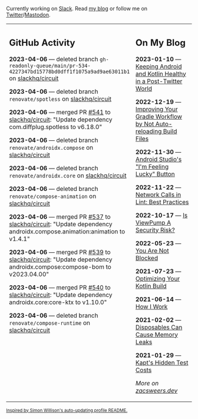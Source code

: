 Currently working on [Slack](https://slack.com/). Read [my blog](https://zacsweers.dev/) or follow me on [Twitter](https://twitter.com/ZacSweers)/[Mastodon](https://hachyderm.io/@ZacSweers).

<table><tr><td valign="top" width="60%">

## GitHub Activity
<!-- githubActivity starts -->
**2023-04-06** — deleted branch `gh-readonly-queue/main/pr-534-4227347bd15778bd0dff1f1075a9ad9ae63011b1` on [slackhq/circuit](https://github.com/slackhq/circuit)

**2023-04-06** — deleted branch `renovate/spotless` on [slackhq/circuit](https://github.com/slackhq/circuit)

**2023-04-06** — merged PR [#541](https://github.com/slackhq/circuit/pull/541) to [slackhq/circuit](https://github.com/slackhq/circuit): "Update dependency com.diffplug.spotless to v6.18.0"

**2023-04-06** — deleted branch `renovate/androidx.compose` on [slackhq/circuit](https://github.com/slackhq/circuit)

**2023-04-06** — deleted branch `renovate/androidx.core` on [slackhq/circuit](https://github.com/slackhq/circuit)

**2023-04-06** — deleted branch `renovate/compose-animation` on [slackhq/circuit](https://github.com/slackhq/circuit)

**2023-04-06** — merged PR [#537](https://github.com/slackhq/circuit/pull/537) to [slackhq/circuit](https://github.com/slackhq/circuit): "Update dependency androidx.compose.animation:animation to v1.4.1"

**2023-04-06** — merged PR [#539](https://github.com/slackhq/circuit/pull/539) to [slackhq/circuit](https://github.com/slackhq/circuit): "Update dependency androidx.compose:compose-bom to v2023.04.00"

**2023-04-06** — merged PR [#540](https://github.com/slackhq/circuit/pull/540) to [slackhq/circuit](https://github.com/slackhq/circuit): "Update dependency androidx.core:core-ktx to v1.10.0"

**2023-04-06** — deleted branch `renovate/compose-runtime` on [slackhq/circuit](https://github.com/slackhq/circuit)
<!-- githubActivity ends -->
</td><td valign="top" width="40%">

## On My Blog
<!-- blog starts -->
**2023-01-10** — [Keeping Android and Kotlin Healthy in a Post-Twitter World](https://www.zacsweers.dev/keeping-android-healthy/)

**2022-12-19** — [Improving Your Gradle Workflow by Not Auto-reloading Build Files](https://www.zacsweers.dev/improving-your-workflow-by-not-auto-reloading-build-files/)

**2022-11-30** — [Android Studio's "I'm Feeling Lucky" Button](https://www.zacsweers.dev/android-studios-im-feeling-lucky-button/)

**2022-11-22** — [Network Calls in Lint: Best Practices](https://www.zacsweers.dev/network-calls-in-lint-best-practices/)

**2022-10-17** — [Is ViewPump A Security Risk?](https://www.zacsweers.dev/is-viewpump-a-security-risk/)

**2022-05-23** — [You Are Not Blocked](https://www.zacsweers.dev/you-are-not-blocked/)

**2021-07-23** — [Optimizing Your Kotlin Build](https://www.zacsweers.dev/optimizing-your-kotlin-build/)

**2021-06-14** — [How I Work](https://www.zacsweers.dev/how-i-work/)

**2021-02-02** — [Disposables Can Cause Memory Leaks](https://www.zacsweers.dev/disposables-can-cause-memory-leaks/)

**2021-01-29** — [Kapt's Hidden Test Costs](https://www.zacsweers.dev/kapts-hidden-test-costs/)
<!-- blog ends -->
_More on [zacsweers.dev](https://zacsweers.dev/)_
</td></tr></table>

<sub><a href="https://simonwillison.net/2020/Jul/10/self-updating-profile-readme/">Inspired by Simon Willison's auto-updating profile README.</a></sub>